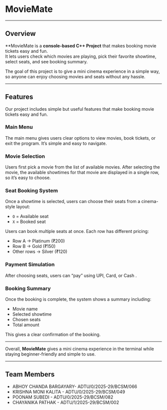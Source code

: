 # MovieMate


---

## Overview 

**MovieMate is a **console-based C++ Project** that makes booking movie tickets easy and fun.  
It lets users check which movies are playing, pick their favorite showtime, select seats, and see booking summary.  

The goal of this project is to give a mini cinema experience in a simple way, so anyone can enjoy choosing movies and seats without any hassle.

---

## Features

Our project includes simple but useful features that make booking movie tickets easy and fun.

### Main Menu
The main menu gives users clear options to view movies, book tickets, or exit the program. It’s simple and easy to navigate.

### Movie Selection
Users first pick a movie from the list of available movies. After selecting the movie, the available showtimes for that movie are displayed in a single row, so it’s easy to choose.

### Seat Booking System
Once a showtime is selected, users can choose their seats from a cinema-style layout:
- `O` = Available seat  
- `X` = Booked seat  

Users can book multiple seats at once. Each row has different pricing:
- Row A → Platinum (₹200)  
- Row B → Gold (₹150)  
- Other rows → Silver (₹120)

### Payment Simulation
After choosing seats, users can “pay” using UPI, Card, or Cash .

### Booking Summary
Once the booking is complete, the system shows a summary including:
- Movie name  
- Selected showtime  
- Chosen seats  
- Total amount  

This gives a clear confirmation of the booking.

---

Overall, **MovieMate** gives a mini cinema experience in the terminal while staying beginner-friendly and simple to use.

---
## Team Members

- ABHOY CHANDA BARGAYARY- ADTU/0/2025-29/BCSM/066
- KRISHNA MONI KALITA   - ADTU/0/2025-29/BCSM/049
- POONAM SUBEDI         - ADTU/0/2025-29/BCSM/082
- CHAYANIKA PATHAK      - ADTU/1/2025-29/BCSM/002

 

